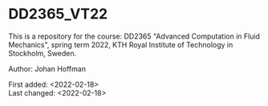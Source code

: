 # DD2365_VT22
This is a repository for the course:
DD2365 "Advanced Computation in Fluid Mechanics", spring term 2022, 
KTH Royal Institute of Technology in Stockholm, Sweden. 
   
Author: Johan Hoffman
  
First added:  <2022-02-18>   
Last changed: <2022-02-18>
